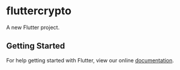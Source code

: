 # fluttercrypto

A new Flutter project.

## Getting Started

For help getting started with Flutter, view our online
[documentation](https://flutter.io/).
